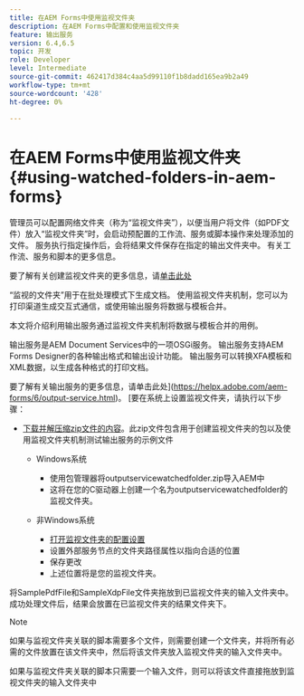 ```yaml
---
title: 在AEM Forms中使用监视文件夹
description: 在AEM Forms中配置和使用监视文件夹
feature: 输出服务
version: 6.4,6.5
topic: 开发
role: Developer
level: Intermediate
source-git-commit: 462417d384c4aa5d99110f1b8dadd165ea9b2a49
workflow-type: tm+mt
source-wordcount: '428'
ht-degree: 0%

---
```



# 在AEM Forms中使用监视文件夹{#using-watched-folders-in-aem-forms}

管理员可以配置网络文件夹（称为“监视文件夹”），以便当用户将文件（如PDF文件）放入“监视文件夹”时，会启动预配置的工作流、服务或脚本操作来处理添加的文件。 服务执行指定操作后，会将结果文件保存在指定的输出文件夹中。 有关工作流、服务和脚本的更多信息。

要了解有关创建监视文件夹的更多信息，请[单击此处](https://helpx.adobe.com/experience-manager/6-4/forms/using/Creating-Configure-watched-folder.html)

“监视的文件夹”用于在批处理模式下生成文档。 使用监视文件夹机制，您可以为打印渠道生成交互式通信，或使用输出服务将数据与模板合并。

本文将介绍利用输出服务通过监视文件夹机制将数据与模板合并的用例。

输出服务是AEM Document Services中的一项OSGi服务。 输出服务支持AEM Forms Designer的各种输出格式和输出设计功能。 输出服务可以转换XFA模板和XML数据，以生成各种格式的打印文档。

要了解有关输出服务的更多信息，请单击此处](https://helpx.adobe.com/aem-forms/6/output-service.html)。
[要在系统上设置监视文件夹，请执行以下步骤：
* [下载并解压缩zip文件的内容](assets/outputservicewatchedfolderkt.zip)。此zip文件包含用于创建监视文件夹的包以及使用监视文件夹机制测试输出服务的示例文件
   * Windows系统

      * 使用包管理器将outputservicewatchedfolder.zip导入AEM中
      * 这将在您的C驱动器上创建一个名为outputservicewatchedfolder的监视文件夹。
   * 非Windows系统
      * [打开监视文件夹的配置设置](http://localhost:4502/crx/de/index.jsp#/etc/fd/watchfolder/config/outputservice)
      * 设置外部服务节点的文件夹路径属性以指向合适的位置
      * 保存更改
      * 上述位置将是您的监视文件夹。

将SamplePdfFile和SampleXdpFile文件夹拖放到已监视文件夹的输入文件夹中。 成功处理文件后，结果会放置在已监视文件夹的结果文件夹下。


>[!NOTE]
>
>如果与监视文件夹关联的脚本需要多个文件，则需要创建一个文件夹，并将所有必需的文件放置在该文件夹中，然后将该文件夹放入监视文件夹的输入文件夹中。
>
>如果与监视文件夹关联的脚本只需要一个输入文件，则可以将该文件直接拖放到监视文件夹的输入文件夹中

